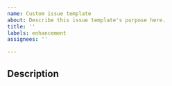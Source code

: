 ```yaml
---
name: Custom issue template
about: Describe this issue template's purpose here.
title: ''
labels: enhancement
assignees: ''

---
```


## Description
